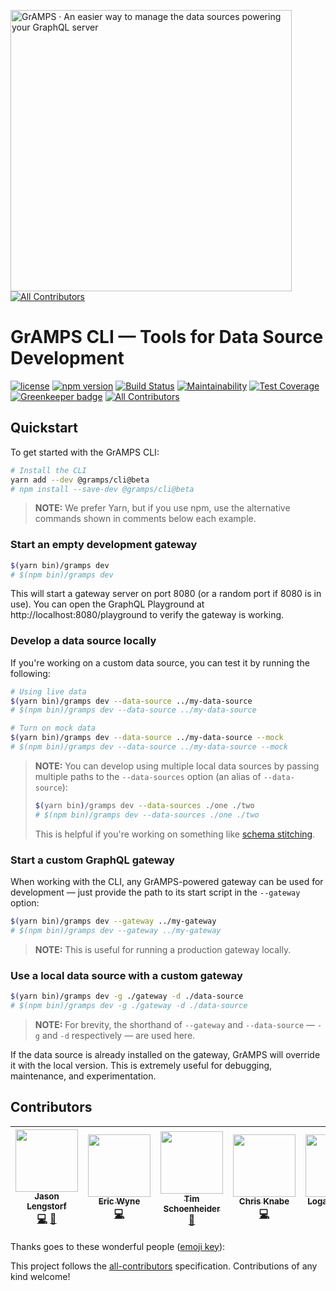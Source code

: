 <a href="https://gramps.js.org/"><img src="https://gramps.js.org/assets/img/gramps-banner.png" alt="GrAMPS · An easier way to manage the data sources powering your GraphQL server" width="450"></a>
[![All Contributors](https://img.shields.io/badge/all_contributors-5-orange.svg?style=flat-square)](#contributors)

# GrAMPS CLI — Tools for Data Source Development

[![license](https://img.shields.io/npm/l/@gramps/cli.svg)](https://github.com/gramps-graphql/gramps-cli/blob/master/LICENSE) [![npm version](https://img.shields.io/npm/v/@gramps/cli.svg?style=flat)](https://www.npmjs.com/package/@gramps/cli) [![Build Status](https://travis-ci.org/gramps-graphql/gramps-cli.svg?branch=master)](https://travis-ci.org/gramps-graphql/gramps-cli) [![Maintainability](https://api.codeclimate.com/v1/badges/6e50700346b19721b006/maintainability)](https://codeclimate.com/github/gramps-graphql/gramps-cli/maintainability) [![Test Coverage](https://api.codeclimate.com/v1/badges/6e50700346b19721b006/test_coverage)](https://codeclimate.com/github/gramps-graphql/gramps-cli/test_coverage) [![Greenkeeper badge](https://badges.greenkeeper.io/gramps-graphql/gramps-cli.svg)](https://greenkeeper.io/) [![All Contributors](https://img.shields.io/badge/all_contributors-3-orange.svg?style=flat-square)](#contributors)

## Quickstart

To get started with the GrAMPS CLI:

```bash
# Install the CLI
yarn add --dev @gramps/cli@beta
# npm install --save-dev @gramps/cli@beta
```

> **NOTE:** We prefer Yarn, but if you use npm, use the alternative commands shown in comments below each example.

### Start an empty development gateway

```bash
$(yarn bin)/gramps dev
# $(npm bin)/gramps dev
```

This will start a gateway server on port 8080 (or a random port if 8080 is in use). You can open the GraphQL Playground at http://localhost:8080/playground to verify the gateway is working.

### Develop a data source locally

If you're working on a custom data source, you can test it by running the following:

```bash
# Using live data
$(yarn bin)/gramps dev --data-source ../my-data-source
# $(npm bin)/gramps dev --data-source ../my-data-source

# Turn on mock data
$(yarn bin)/gramps dev --data-source ../my-data-source --mock
# $(npm bin)/gramps dev --data-source ../my-data-source --mock
```

> **NOTE:** You can develop using multiple local data sources by passing multiple paths to the `--data-sources` option (an alias of `--data-source`):
>
> ```bash
> $(yarn bin)/gramps dev --data-sources ./one ./two
> # $(npm bin)/gramps dev --data-sources ./one ./two
> ```
>
> This is helpful if you're working on something like [schema stitching](https://www.apollographql.com/docs/graphql-tools/schema-stitching.html).

### Start a custom GraphQL gateway

When working with the CLI, any GrAMPS-powered gateway can be used for development — just provide the path to its start script in the `--gateway` option:

```bash
$(yarn bin)/gramps dev --gateway ../my-gateway
# $(npm bin)/gramps dev --gateway ../my-gateway
```

> **NOTE:** This is useful for running a production gateway locally.

### Use a local data source with a custom gateway

```bash
$(yarn bin)/gramps dev -g ./gateway -d ./data-source
# $(npm bin)/gramps dev -g ./gateway -d ./data-source
```

> **NOTE:** For brevity, the shorthand of `--gateway` and `--data-source` — `-g` and `-d` respectively — are used here.

If the data source is already installed on the gateway, GrAMPS will override it with the local version. This is extremely useful for debugging, maintenance, and experimentation.

## Contributors

<!-- ALL-CONTRIBUTORS-LIST:START - Do not remove or modify this section -->
<!-- prettier-ignore -->
| [<img src="https://avatars2.githubusercontent.com/u/163561?v=4" width="100px;"/><br /><sub><b>Jason Lengstorf</b></sub>](https://code.lengstorf.com)<br />[💻](https://github.com/gramps-graphql/gramps-cli/commits?author=jlengstorf "Code") [📖](https://github.com/gramps-graphql/gramps-cli/commits?author=jlengstorf "Documentation") | [<img src="https://avatars1.githubusercontent.com/u/5205440?v=4" width="100px;"/><br /><sub><b>Eric Wyne</b></sub>](https://github.com/ecwyne)<br />[💻](https://github.com/gramps-graphql/gramps-cli/commits?author=ecwyne "Code") | [<img src="https://avatars0.githubusercontent.com/u/2964921?v=4" width="100px;"/><br /><sub><b>Tim Schoenheider</b></sub>](https://github.com/timrs2998)<br />[📖](https://github.com/gramps-graphql/gramps-cli/commits?author=timrs2998 "Documentation") | [<img src="https://avatars2.githubusercontent.com/u/13582620?v=4" width="100px;"/><br /><sub><b>Chris Knabe</b></sub>](https://github.com/cknabe)<br />[💻](https://github.com/gramps-graphql/gramps-cli/commits?author=cknabe "Code") | [<img src="https://avatars3.githubusercontent.com/u/7374889?v=4" width="100px;"/><br /><sub><b>Logan McCaul</b></sub>](http://loganmccaul.com)<br />[💻](https://github.com/gramps-graphql/gramps-cli/commits?author=loganmccaul "Code") |
| :---: | :---: | :---: | :---: | :---: |
<!-- ALL-CONTRIBUTORS-LIST:END -->

Thanks goes to these wonderful people ([emoji key](https://github.com/kentcdodds/all-contributors#emoji-key)):

<!-- ALL-CONTRIBUTORS-LIST:START - Do not remove or modify this section -->

<!-- prettier-ignore -->
<!-- ALL-CONTRIBUTORS-LIST:END -->

This project follows the [all-contributors](https://github.com/kentcdodds/all-contributors) specification. Contributions of any kind welcome!
